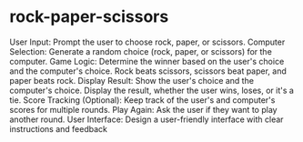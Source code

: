 # rock-paper-scissors
User Input: Prompt the user to choose rock, paper, or scissors.
 Computer Selection: Generate a random choice (rock, paper, or scissors) for the computer.
 Game Logic: Determine the winner based on the user's choice and the computer's choice.
 Rock beats scissors, scissors beat paper, and paper beats rock.
 Display Result: Show the user's choice and the computer's choice.
 Display the result, whether the user wins, loses, or it's a tie.
 Score Tracking (Optional): Keep track of the user's and computer's scores for multiple rounds.
 Play Again: Ask the user if they want to play another round.
 User Interface: Design a user-friendly interface with clear instructions and feedback
